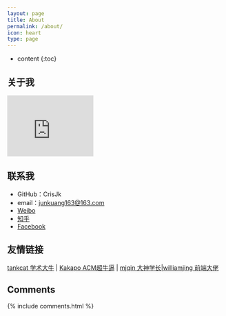 ```yaml
---
layout: page
title: About
permalink: /about/
icon: heart
type: page
---
```


* content
{:toc}

## 关于我

<iframe src="https://githubbadge.appspot.com/CrisJk" style="border: 0;height: 142px;width: 200px;overflow: hidden;" frameBorder="0"></iframe>


## 联系我

* GitHub：CrisJk
* email：junkuang163@163.com
* [Weibo](http://weibo.com/1739397143/)
* [知乎](https://www.zhihu.com/people/kuangjun-81)
* [Facebook](https://www.facebook.com/jun.kuang.338)


## 友情链接

[tankcat 学术大牛](http://tankcat2.com/) \| [Kakapo ACM超牛逼](https://drifloon.github.io/) \| [mjqin 大神学长](http://mjqin.github.io/)|[williamjing 前端大佬](https://www.williamjing.com/)
## Comments

{% include comments.html %}
